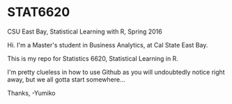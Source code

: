 # STAT6620
CSU East Bay, Statistical Learning with R, Spring 2016

Hi. I'm a Master's student in Business Analytics, at Cal State East Bay.

This is my repo for Statistics 6620, Statistical Learning in R.

I'm pretty clueless in how to use Github as you will undoubtedly notice right away, but we all gotta start somewhere...

Thanks,
-Yumiko
